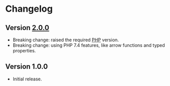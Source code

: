 # Changelog

## Version [2.0.0](https://github.com/cedx/robo-php-minify/compare/v1.0.0...v2.0.0)
- Breaking change: raised the required [PHP](https://www.php.net) version.
- Breaking change: using PHP 7.4 features, like arrow functions and typed properties.

## Version 1.0.0
- Initial release.
